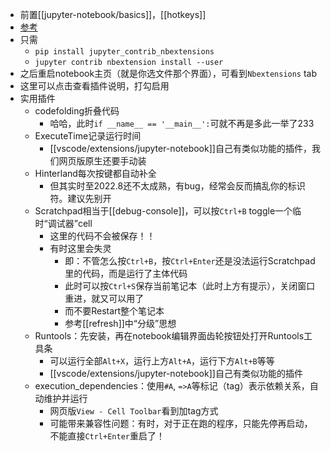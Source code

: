 - 前置[[jupyter-notebook/basics]]，[[hotkeys]]
- [参考](https://sspai.com/post/55402)
- 只需
  - `pip install jupyter_contrib_nbextensions`
  - `jupyter contrib nbextension install --user`
- 之后重启notebook主页（就是你选文件那个界面），可看到`Nbextensions` tab
- 这里可以点击查看插件说明，打勾启用
- 实用插件
  - codefolding折叠代码
    - 哈哈，此时`if __name__ == '__main__':`可就不再是多此一举了233
  - ExecuteTime记录运行时间
    - [[vscode/extensions/jupyter-notebook]]自己有类似功能的插件，我们网页版原生还要手动装
  - Hinterland每次按键都自动补全
    - 但其实时至2022.8还不太成熟，有bug，经常会反而搞乱你的标识符。建议先别开
  - Scratchpad相当于[[debug-console]]，可以按`Ctrl+B` toggle一个临时“调试器”cell
    - 这里的代码不会被保存！！
    - 有时这里会失灵
      - 即：不管怎么按`Ctrl+B`，按`Ctrl+Enter`还是没法运行Scratchpad里的代码，而是运行了主体代码
      - 此时可以按`Ctrl+S`保存当前笔记本（此时上方有提示），关闭窗口重进，就又可以用了
      - 而不要Restart整个笔记本
      - 参考[[refresh]]中“分级”思想
  - Runtools：先安装，再在notebook编辑界面齿轮按钮处打开Runtools工具条
    - 可以运行全部`Alt+X`，运行上方`Alt+A`，运行下方`Alt+B`等等
    - [[vscode/extensions/jupyter-notebook]]自己有类似功能的插件
  - execution_dependencies：使用`#A`, `=>A`等标记（tag）表示依赖关系，自动维护并运行
    - 网页版`View - Cell Toolbar`看到加tag方式
    - 可能带来兼容性问题：有时，对于正在跑的程序，只能先停再启动，不能直接`Ctrl+Enter`重启了！